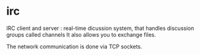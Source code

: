 # irc

IRC client and server :  real-time dicussion system, that handles discussion groups called channels
It also allows you to exchange files.

The network communication is done via TCP sockets.
